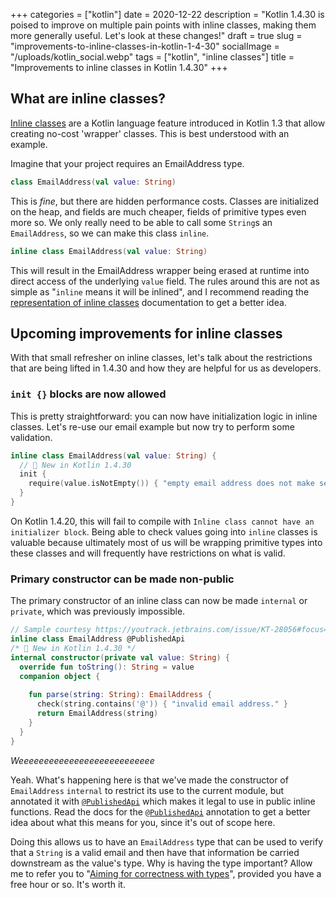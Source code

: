 +++
categories = ["kotlin"]
date = 2020-12-22
description = "Kotlin 1.4.30 is poised to improve on multiple pain points with inline classes, making them more generally useful. Let's look at these changes!"
draft = true
slug = "improvements-to-inline-classes-in-kotlin-1-4-30"
socialImage = "/uploads/kotlin_social.webp"
tags = ["kotlin", "inline classes"]
title = "Improvements to inline classes in Kotlin 1.4.30"
+++

## What are inline classes?

[Inline classes] are a Kotlin language feature introduced in Kotlin 1.3 that allow creating no-cost 'wrapper' classes. This is best understood with an example.

Imagine that your project requires an EmailAddress type.

```kotlin
class EmailAddress(val value: String)
```

This is _fine_, but there are hidden performance costs. Classes are initialized on the heap, and fields are much cheaper, fields of primitive types even more so. We only really need to be able to call some `String`s an `EmailAddress`, so we can make this class `inline`.


```kotlin
inline class EmailAddress(val value: String)
```

This will result in the EmailAddress wrapper being erased at runtime into direct access of the underlying `value` field. The rules around this are not as simple as "`inline` means it will be inlined", and I recommend reading the [representation of inline classes] documentation to get a better idea.

## Upcoming improvements for inline classes

With that small refresher on inline classes, let's talk about the restrictions that are being lifted in 1.4.30 and how they are helpful for us as developers.

### `init {}` blocks are now allowed

This is pretty straightforward: you can now have initialization logic in inline classes. Let's re-use our email example but now try to perform some validation.

```kotlin
inline class EmailAddress(val value: String) {
  // 🎉 New in Kotlin 1.4.30
  init {
    require(value.isNotEmpty()) { "empty email address does not make sense" }
  }
}
```

On Kotlin 1.4.20, this will fail to compile with `Inline class cannot have an initializer block`. Being able to check values going into `inline` classes is valuable because ultimately most of us will be wrapping primitive types into these classes and will frequently have restrictions on what is valid.

### Primary constructor can be made non-public

The primary constructor of an inline class can now be made `internal` or `private`, which was previously impossible.

```kotlin
// Sample courtesy https://youtrack.jetbrains.com/issue/KT-28056#focus=Comments-27-4357288.0-0
inline class EmailAddress @PublishedApi
/* 🎉 New in Kotlin 1.4.30 */
internal constructor(private val value: String) {
  override fun toString(): String = value
  companion object {
    
    fun parse(string: String): EmailAddress {
      check(string.contains('@')) { "invalid email address." }
      return EmailAddress(string)
    }
  }
}
```

_Weeeeeeeeeeeeeeeeeeeeeeeeeee_

Yeah. What's happening here is that we've made the constructor of `EmailAddress` `internal` to restrict its use to the current module, but annotated it with [`@PublishedApi`] which makes it legal to use in public inline functions. Read the docs for the [`@PublishedApi`] annotation to get a better idea about what this means for you, since it's out of scope here.

Doing this allows us to have an `EmailAddress` type that can be used to verify that a `String` is a valid email and then have that information be carried downstream as the value's type. Why is having the type important? Allow me to refer you to "[Aiming for correctness with types]", provided you have a free hour or so. It's worth it.


[inline classes]: https://kotlinlang.org/docs/reference/inline-classes.html#inline-classes
[representation of inline classes]: https://kotlinlang.org/docs/reference/inline-classes.html#representation
[`@publishedapi`]: https://kotlinlang.org/api/latest/jvm/stdlib/kotlin/-published-api/
[aiming for correctness with types]: https://fasterthanli.me/articles/aiming-for-correctness-with-types
